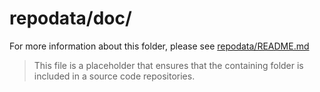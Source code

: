 ﻿# repodata/doc/
For more information about this folder, please see [repodata/README.md](../README.md)

>This file is a placeholder that ensures that the containing folder is included in a source code repositories.